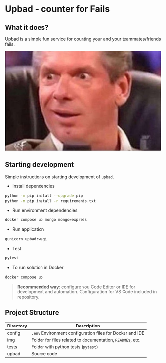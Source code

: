 # **Upbad** - counter for Fails

## What it does?

Upbad is a simple fun service for counting your and your teammates/friends fails.

<p align="center">
  <img alt="insert here program appearance" src="img/Example.jpg">
</p>

## Starting development

Simple instructions on starting development of `upbad`.

* Install dependencies

```sh
python -m pip install --upgrade pip
python -m pip install -r requirements.txt
```

* Run environment dependencies

```sh
docker compose up mongo mongo=express
```

* Run application

```sh
gunicorn upbad:wsgi
```

* Test

```sh
pytest
```

* To run solution in Docker

```sh
docker compose up
```

> **Recommended way**: configure you Code Editor or IDE for development and automation. Configuration for VS Code included in repository.

## Project Structure

| Directory | Description                                                |
| --------- | ---------------------------------------------------------- |
| config    | `.env` Environment configuration files for Docker and IDE  |
| img       | Folder for files related to documentation, `README`s, etc. |
| tests     | Folder with python tests (`pytest`)                        |
| upbad     | Source code                                                |
